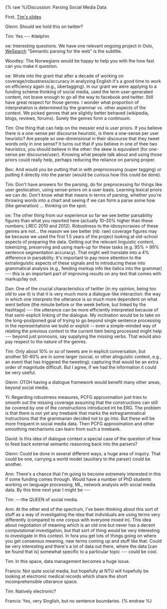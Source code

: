{% raw %}Discussion: Parsing Social Media Data

First, [Tim's slides](http://www.delph-in.net/2013/tim.pdf)

Glenn: Should we hold this on twitter?

Tim: Yes --- \#delphin

oe: Interesting questions. We have one relevant ongoing project in Oslo,
[WeSearch](https://delph-in.github.io/docs/garage/WeSearch) "Semantic parsing for the web" is the subtitle.

Woodley: The Norwegians would be happy to help you with the how fast can
you make it question.

oe: Wrote into the grant that after a decade of working on
coverage/robustness/accuracy in analyzing English it's a good time to
work on efficiency again (e.g., übertagging). In our grant we were
applying to a funding scheme thinking of social media, used the term
user-generated content, not brave enough to go all the way to facebook
and twitter. Still have great respect for those genres. I wonder what
proportion of interpretation is determined by the grammar vs. other
aspects of the context. We picked genres that are slightly better
behaved (wikipedia, blogs, reviews, forums). Surely the genres form a
continuum.

Tim: One thing that can help on the messier end is user priors. If you
believe there is a one-sense per discourse heuristic, is there a
one-sense per user heuristic? Are people so one-dimensional in their
discourse that they tweet words only in one sense? It turns out that if
you believe in one of thee two heuristics, you should believe in the
other: the skew is equivalent (for one-sense per discourse/user).
Knowing what people talk about and using those priors could really help,
perhaps reducing the reliance on parsing proper.

Bec: And would you be putting that in with preprocessing (super tagging)
or putting it directly into the parser (would be curious how this could
be done).

Tim: Don't have answers for the parsing, do for preprocessing for things
like user geolocation, using sense-priors on a user-basis. Learning
lexical priors we can do. Don't know what that means in terms of
parsing, whether you're throwing words into a chart and seeing if we can
form a parse some how (like generation) … thinking on the spot.

oe: The other thing from our experience so far we see better parsability
figures than what you reported here (actually 10–20% higher than these
numbers; LREC 2010 and 2012). Robustness to the idiosyncrasies of these
genres are not… the reason we see better (nb: raw) coverage figures may
be because we used the first 1.5 years of the project looking at
old-school aspects of preparing the data. Getting out the relevant
linguistic content, tokenizing, preserving and using mark-up for these
tasks (e.g. 95% &gt; 99% sentence segmentation accuracy). That might
well translate into a 4% difference in parsability. It's important to
pay more attention to the extralinguistic aspects of these signals and
to introducing these into grammatical analysis (e.g., feeding markup
info like italics into the grammar) --- this is an important part of
improving results on any text that comes with markup/lay out.

Dan: One of the crucial characteristics of twitter (in my opinion, being
too old to use it) is that it is very much more a dialogue-like
interaction: the way in which one interprets the utterance is so much
more dependent on what went before (the minute before or the week
before, but linked by the hashtags) --- the utterance can be more
efficiently interpreted because of that semi-explicit linking of the
dialogue. My inclination would be to take on the long-postponed goal of
trying to go beyond single sentence processing in the representations we
build or exploit -- even a simple-minded way of relating the previous
context to the current item being processed might help --- beyond just
pronouns, say supplying the missing verbs. That would also pay respect
to the nature of the genres.

Tim: Only about 10% or so of tweets are in explicit conversation, but
another 50-60% are in some larger (social, or other alinguistic context,
e.g., an event that has triggered the tweeting); capturing that would be
an extra order of magnitude difficult. But I agree, if we had the
information it could be very useful.

Glenn: OTOH having a dialogue framework would benefit many other areas,
beyond social media.

Yi: Regarding robustness measures, PCFG approximation just tries to
smooth out the missing coverage assuming that the constructions can
still be covered by one of the constructions introduced int he ERG. The
problem is that there is not yet any treebank that marks the
extragrammatical instructions that the grammarian decided not to go
into. But these will be more frequent in social media data. Then PCFG
approximation and other smoothing mechanisms can learn from such a
treebank.

David: Is this idea of dialogue context a special case of the question
of how to feed back external semantic reasoning back into the parsers?

Glenn: Could be done in several different ways, a huge area of inquiry.
That could be one, carrying a world model (auxiliary to the parser)
could be another.

Ann: There's a chance that I'm going to become extremely interested in
this if some funding comes through. Would have a number of PhD students
working on language processing, ML, network analysis with social media
data. By this time next year I might be ---

Tim: ---the QUEEN of social media.

Ann: At the other end of the spectrum, I've been thinking about this
sort of stuff as a way of investigating the idea that individuals are
using terms very differently (compared to one corpus with everyone mixed
in). This idea about negotiation of meaning which is an old one but
never has a decent computational investigation, but that sort of thing
would be very interesting to investigate in this context. In fora you
get lots of things going on where you get consensus meaning, new terms
coming up and stuff like that. Could be very interesting and there's a
lot of data out there, where the data \[can be found that is\] somewhat
specific to a particular topic --- could be cool.

Tim: In this space, data management becomes a huge issue.

Francis: Not quite social media, but hopefully at NTU will hopefully be
looking at electronic medical records which share the short
incomprehensible utterance space.

Tim: Natively electronic?

Francis: Yes, very Singlish, but no sentence boundaries.
<update date omitted for speed>{% endraw %}